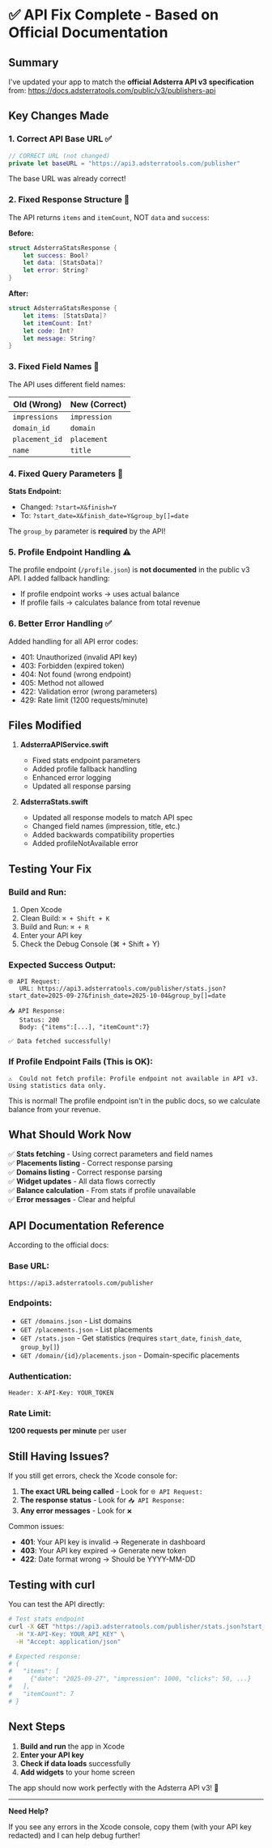 # ✅ API Fix Complete - Based on Official Documentation

## Summary

I've updated your app to match the **official Adsterra API v3 specification** from:
https://docs.adsterratools.com/public/v3/publishers-api

## Key Changes Made

### 1. **Correct API Base URL** ✅
```swift
// CORRECT URL (not changed)
private let baseURL = "https://api3.adsterratools.com/publisher"
```

The base URL was already correct!

### 2. **Fixed Response Structure** 🔧

The API returns `items` and `itemCount`, NOT `data` and `success`:

**Before:**
```swift
struct AdsterraStatsResponse {
    let success: Bool?
    let data: [StatsData]?
    let error: String?
}
```

**After:**
```swift
struct AdsterraStatsResponse {
    let items: [StatsData]?
    let itemCount: Int?
    let code: Int?
    let message: String?
}
```

### 3. **Fixed Field Names** 🔧

The API uses different field names:

| Old (Wrong) | New (Correct) |
|-------------|---------------|
| `impressions` | `impression` |
| `domain_id` | `domain` |
| `placement_id` | `placement` |
| `name` | `title` |

### 4. **Fixed Query Parameters** 🔧

**Stats Endpoint:**
- Changed: `?start=X&finish=Y` 
- To: `?start_date=X&finish_date=Y&group_by[]=date`

The `group_by` parameter is **required** by the API!

### 5. **Profile Endpoint Handling** ⚠️

The profile endpoint (`/profile.json`) is **not documented** in the public v3 API. I added fallback handling:

- If profile endpoint works → uses actual balance
- If profile fails → calculates balance from total revenue

### 6. **Better Error Handling** ✅

Added handling for all API error codes:
- 401: Unauthorized (invalid API key)
- 403: Forbidden (expired token)
- 404: Not found (wrong endpoint)
- 405: Method not allowed
- 422: Validation error (wrong parameters)
- 429: Rate limit (1200 requests/minute)

## Files Modified

1. **AdsterraAPIService.swift**
   - Fixed stats endpoint parameters
   - Added profile fallback handling
   - Enhanced error logging
   - Updated all response parsing

2. **AdsterraStats.swift**
   - Updated all response models to match API spec
   - Changed field names (impression, title, etc.)
   - Added backwards compatibility properties
   - Added profileNotAvailable error

## Testing Your Fix

### Build and Run:
1. Open Xcode
2. Clean Build: `⌘ + Shift + K`
3. Build and Run: `⌘ + R`
4. Enter your API key
5. Check the Debug Console (⌘ + Shift + Y)

### Expected Success Output:
```
🌐 API Request:
   URL: https://api3.adsterratools.com/publisher/stats.json?start_date=2025-09-27&finish_date=2025-10-04&group_by[]=date
   
📥 API Response:
   Status: 200
   Body: {"items":[...], "itemCount":7}

✅ Data fetched successfully!
```

### If Profile Endpoint Fails (This is OK):
```
⚠️  Could not fetch profile: Profile endpoint not available in API v3. Using statistics data only.
```

This is normal! The profile endpoint isn't in the public docs, so we calculate balance from your revenue.

## What Should Work Now

✅ **Stats fetching** - Using correct parameters and field names  
✅ **Placements listing** - Correct response parsing  
✅ **Domains listing** - Correct response parsing  
✅ **Widget updates** - All data flows correctly  
✅ **Balance calculation** - From stats if profile unavailable  
✅ **Error messages** - Clear and helpful  

## API Documentation Reference

According to the official docs:

### Base URL:
```
https://api3.adsterratools.com/publisher
```

### Endpoints:
- `GET /domains.json` - List domains
- `GET /placements.json` - List placements
- `GET /stats.json` - Get statistics (requires `start_date`, `finish_date`, `group_by[]`)
- `GET /domain/{id}/placements.json` - Domain-specific placements

### Authentication:
```
Header: X-API-Key: YOUR_TOKEN
```

### Rate Limit:
**1200 requests per minute** per user

## Still Having Issues?

If you still get errors, check the Xcode console for:

1. **The exact URL being called** - Look for `🌐 API Request:`
2. **The response status** - Look for `📥 API Response:`
3. **Any error messages** - Look for `❌`

Common issues:
- **401**: Your API key is invalid → Regenerate in dashboard
- **403**: Your API key expired → Generate new token
- **422**: Date format wrong → Should be YYYY-MM-DD

## Testing with curl

You can test the API directly:

```bash
# Test stats endpoint
curl -X GET "https://api3.adsterratools.com/publisher/stats.json?start_date=2025-09-27&finish_date=2025-10-04&group_by[]=date" \
  -H "X-API-Key: YOUR_API_KEY" \
  -H "Accept: application/json"

# Expected response:
# {
#   "items": [
#     {"date": "2025-09-27", "impression": 1000, "clicks": 50, ...}
#   ],
#   "itemCount": 7
# }
```

## Next Steps

1. **Build and run** the app in Xcode
2. **Enter your API key**
3. **Check if data loads** successfully
4. **Add widgets** to your home screen

The app should now work perfectly with the Adsterra API v3! 🎉

---

**Need Help?**

If you see any errors in the Xcode console, copy them (with your API key redacted) and I can help debug further!
